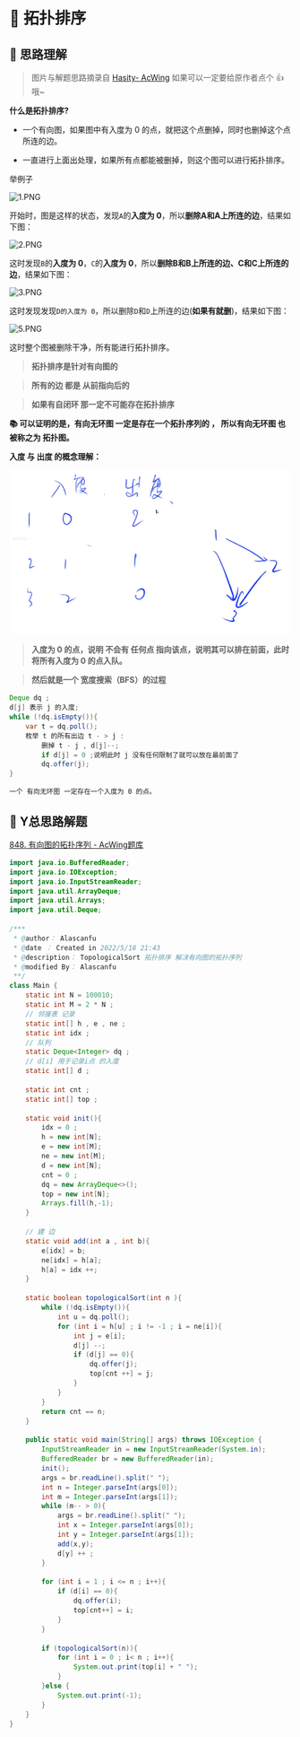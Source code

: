 # :book: 拓扑排序

## :bookmark_tabs: 思路理解

> 图片与解题思路摘录自 [Hasity- AcWing](https://www.acwing.com/user/myspace/index/55289/) 如果可以一定要给原作者点个 👍 哦~

**什么是拓扑排序?**

- 一个有向图，如果图中有入度为 0 的点，就把这个点删掉，同时也删掉这个点所连的边。

- 一直进行上面出处理，如果所有点都能被删掉，则这个图可以进行拓扑排序。

举例子

![1.PNG](https://cdn.acwing.com/media/article/image/2022/03/24/55289_bc6dfd68aa-1.PNG)

开始时，图是这样的状态，发现`A`的**入度为 0**，所以**删除A和A上所连的边**，结果如下图：

![2.PNG](https://cdn.acwing.com/media/article/image/2022/03/24/55289_fe8bb6ddaa-2.PNG)

这时发现`B`的**入度为 0**，`C`的**入度为 0**，所以**删除B和B上所连的边、C和C上所连的边**，结果如下图：

![3.PNG](https://cdn.acwing.com/media/article/image/2022/03/24/55289_2a0facb8aa-3.PNG)

这时发现发现`D的入度为 0`，所以删除`D`和`D`上所连的边(**如果有就删**)，结果如下图：

![5.PNG](https://cdn.acwing.com/media/article/image/2022/03/24/55289_51ea275baa-5.PNG)

这时整个图被删除干净，所有能进行拓扑排序。

> **拓扑排序是针对有向图的**

> **所有的边 都是 从前指向后的**

> **如果有自闭环 那一定不可能存在拓扑排序**

**:books: 可以证明的是，有向无环图 一定是存在一个拓扑序列的 ， 所以有向无环图 也被称之为 拓扑图。**

**入度 与 出度 的概念理解：**

![image-20220518181155698](./TopologicalSort.png)

> **入度为 0 的点，说明 不会有 任何点 指向该点，说明其可以排在前面，此时 将所有入度为 0 的点入队。**

> **然后就是一个 宽度搜索（BFS）的过程**

```java
Deque dq ;
d[j] 表示 j 的入度;
while (!dq.isEmpty()){
   	var t = dq.poll();
    枚举 t 的所有出边 t - > j :
    	删掉 t - j , d[j]--;
    	if d[j] = 0 ;说明此时 j 没有任何限制了就可以放在最前面了
        dq.offer(j);
}
```

`一个 有向无环图 一定存在一个入度为 0 的点。`

## :bookmark_tabs: Y总思路解题

[848. 有向图的拓扑序列 - AcWing题库](https://www.acwing.com/problem/content/description/850/)

```java
import java.io.BufferedReader;
import java.io.IOException;
import java.io.InputStreamReader;
import java.util.ArrayDeque;
import java.util.Arrays;
import java.util.Deque;

/***
 * @author： Alascanfu
 * @date ： Created in 2022/5/18 21:43
 * @description： TopologicalSort 拓扑排序 解决有向图的拓扑序列
 * @modified By： Alascanfu
 **/
class Main {
    static int N = 100010;
    static int M = 2 * N ;
    // 邻接表 记录
    static int[] h , e , ne ;
    static int idx ;
    // 队列
    static Deque<Integer> dq ;
    // d[i] 用于记录i点 的入度
    static int[] d ;
    
    static int cnt ;
    static int[] top ;
    
    static void init(){
        idx = 0 ;
        h = new int[N];
        e = new int[M];
        ne = new int[M];
        d = new int[N];
        cnt = 0 ;
        dq = new ArrayDeque<>();
        top = new int[N];
        Arrays.fill(h,-1);
    }
    
    // 建 边
    static void add(int a , int b){
        e[idx] = b;
        ne[idx] = h[a];
        h[a] = idx ++;
    }
    
    static boolean topologicalSort(int n ){
        while (!dq.isEmpty()){
            int u = dq.poll();
            for (int i = h[u] ; i != -1 ; i = ne[i]){
                int j = e[i];
                d[j] --;
                if (d[j] == 0){
                    dq.offer(j);
                    top[cnt ++] = j;
                }
            }
        }
        return cnt == n;
    }
    
    public static void main(String[] args) throws IOException {
        InputStreamReader in = new InputStreamReader(System.in);
        BufferedReader br = new BufferedReader(in);
        init();
        args = br.readLine().split(" ");
        int n = Integer.parseInt(args[0]);
        int m = Integer.parseInt(args[1]);
        while (m-- > 0){
            args = br.readLine().split(" ");
            int x = Integer.parseInt(args[0]);
            int y = Integer.parseInt(args[1]);
            add(x,y);
            d[y] ++ ;
        }
        
        for (int i = 1 ; i <= n ; i++){
            if (d[i] == 0){
                dq.offer(i);
                top[cnt++] = i;
            }
        }
        
        if (topologicalSort(n)){
            for (int i = 0 ; i< n ; i++){
                System.out.print(top[i] + " ");
            }
        }else {
            System.out.print(-1);
        }
    }
}
```

